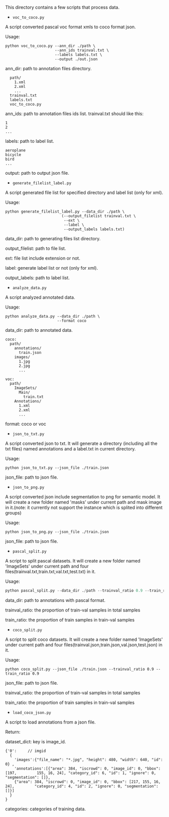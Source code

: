 This directory contains a few scripts that process data.




* `voc_to_coco.py`

A script converted pascal voc format xmls to coco format json.

Usage:

```
python voc_to_coco.py --ann_dir ./path \
                      --ann_ids trainval.txt \
                      --labels labels.txt \
                      --output ./out.json
```

ann_dir: path to annotation files directory.

```
  path/
    1.xml
    2.xml
    ...
  trainval.txt
  labels.txt
  voc_to_coco.py
```

ann_ids: path to annotation files ids list. trainval.txt should like this:

```
1
2
...
```

labels: path to label list.

```
aeroplane
bicycle
bird
...
```

output: path to output json file.



* `generate_filelist_label.py`

A script generated file list for specified directory and label list (only for xml).

Usage:
```
python generate_filelist_label.py --data_dir ./path \
                         (--output_filelist trainval.txt \
                          --ext \
                          --label \
                          --output_labels labels.txt)
```

data_dir: path to generating files list directory.

output_filelist: path to file list.

ext: file list include extension or not.

label: generate label list or not (only for xml).

output_labels: path to label list.



- `analyze_data.py`

A script analyzed annotated data.

Usage:

```
python analyze_data.py --data_dir ./path \
                       --format coco
```

data_dir: path to annotated data.

```
coco:
  path/
    annotations/
      train.json
    images/
      1.jpg
      2.jpg
      ...
      
voc:
  path/
    ImageSets/
      Main/
        train.txt
    Annotations/
      1.xml
      2.xml
      ...
```

format: coco or voc



* `json_to_txt.py`

A script converted json to txt. It will generate a directory (including all the txt files)  named annotations  and a label.txt in current directory.

Usage:

```
python json_to_txt.py --json_file ./train.json
```

json_file: path to json file.



* `json_to_png.py`

A script converted json include segmentation to png for semantic model. It will create a new folder named 'masks' under current path and mask image in it.(note: it currently not support the instance which is splited into different groups)

Usage:

```
python json_to_png.py --json_file ./train.json
```

json_file: path to json file.



* `pascal_split.py`

A script to split pascal datasets. It will create a new folder named 'ImageSets' under current path and four files(trainval.txt,train.txt,val.txt,test.txt) in it.

Usage:

``` python
python pascal_split.py --data_dir ./path --trainval_ratio 0.9 --train_ratio 0.9
```

data_dir: path to annotations with pascal format.

trainval_ratio: the proportion of train-val samples in total samples

train_ratio: the proportion of train samples in train-val samples



* `coco_split.py`

A script to split coco datasets. It will create a new folder named 'ImageSets' under current path and four files(trainval.json,train.json,val.json,test.json) in it.

Usage:

```
python coco_split.py --json_file ./train.json --trainval_ratio 0.9 --train_ratio 0.9
```

json_file: path to json file.

trainval_ratio: the proportion of train-val samples in total samples

train_ratio: the proportion of train samples in train-val samples



* `load_coco_json.py`

A script to load annotations from a json file. 

Return:

dataset_dict: key is image_id.

```
{'0':     // imgid
  {
    'images':{"file_name": "*.jpg", "height": 480, "width": 640, "id": 0} ,
    'annotations':[{"area": 384, "iscrowd": 0, "image_id": 0, "bbox": [197,         155, 16, 24], "category_id": 6, "id": 1, "ignore": 0, "segmentation": []},
    {"area": 384, "iscrowd": 0, "image_id": 0, "bbox": [217, 155, 16, 24],         "category_id": 4, "id": 2, "ignore": 0, "segmentation": []}]
  }
}
```

categories: categories of training data.